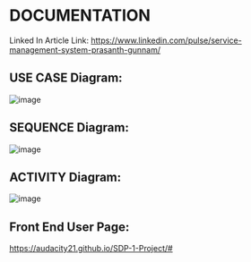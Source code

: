 # DOCUMENTATION
Linked In Article Link: https://www.linkedin.com/pulse/service-management-system-prasanth-gunnam/ <br>
## USE CASE Diagram:<br>
![image](https://user-images.githubusercontent.com/91374818/138872079-e65fe585-659c-47cd-9b68-1770aedf3e6a.png)<br>
## SEQUENCE Diagram:<br>
![image](https://user-images.githubusercontent.com/91374818/138872250-464f2721-1614-4037-8c86-d90b43e3f9a2.png)<br>
## ACTIVITY Diagram:<br>
![image](https://user-images.githubusercontent.com/91374818/138872307-e6e2e9b7-a519-4cde-802d-2333f71b7a2b.png)<br>
## Front End User Page:<br>
https://audacity21.github.io/SDP-1-Project/#
